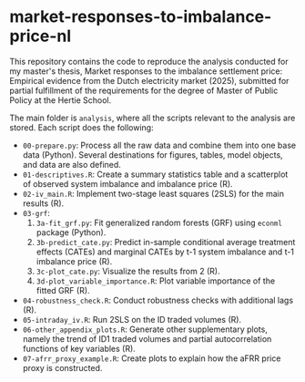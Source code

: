 # market-responses-to-imbalance-price-nl

This repository contains the code to reproduce the analysis conducted for my master's thesis, Market responses to the imbalance settlement price:
Empirical evidence from the Dutch electricity market (2025), submitted for partial fulfillment of the requirements for the degree of Master of Public Policy at the Hertie School.  

The main folder is `analysis`, where all the scripts relevant to the analysis are stored. Each script does the following:  
- `00-prepare.py`: Process all the raw data and combine them into one base data (Python). Several destinations for figures, tables, model objects, and data are also defined.
- `01-descriptives.R`: Create a summary statistics table and a scatterplot of observed system imbalance and imbalance price (R).
- `02-iv_main.R`: Implement two-stage least squares (2SLS) for the main results (R).
- `03-grf`:
     1. `3a-fit_grf.py`: Fit generalized random forests (GRF) using `econml` package (Python).
     2. `3b-predict_cate.py`: Predict in-sample conditional average treatment effects (CATEs) and marginal CATEs by t-1 system imbalance and t-1 imbalance price (R).
     3. `3c-plot_cate.py`: Visualize the results from 2 (R).
     4. `3d-plot_variable_importance.R`: Plot variable importance of the fitted GRF (R).
- `04-robustness_check.R`: Conduct robustness checks with additional lags (R).
- `05-intraday_iv.R`: Run 2SLS on the ID traded volumes (R).
- `06-other_appendix_plots.R`: Generate other supplementary plots, namely the trend of ID1 traded volumes and partial autocorrelation functions of key variables (R).
- `07-afrr_proxy_example.R`: Create plots to explain how the aFRR price proxy is constructed.

